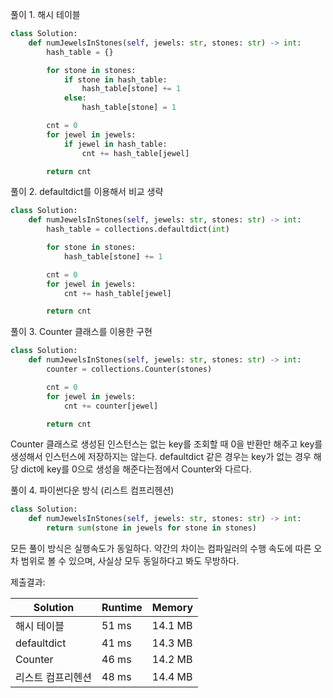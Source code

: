 풀이 1. 해시 테이블

```py
class Solution:
    def numJewelsInStones(self, jewels: str, stones: str) -> int:
        hash_table = {}

        for stone in stones:
            if stone in hash_table:
                hash_table[stone] += 1
            else:
                hash_table[stone] = 1

        cnt = 0
        for jewel in jewels:
            if jewel in hash_table:
                cnt += hash_table[jewel]

        return cnt
```

풀이 2. defaultdict를 이용해서 비교 생략

```py
class Solution:
    def numJewelsInStones(self, jewels: str, stones: str) -> int:
        hash_table = collections.defaultdict(int)

        for stone in stones:
            hash_table[stone] += 1

        cnt = 0
        for jewel in jewels:
            cnt += hash_table[jewel]

        return cnt
```

풀이 3. Counter 클래스를 이용한 구현

```py
class Solution:
    def numJewelsInStones(self, jewels: str, stones: str) -> int:
        counter = collections.Counter(stones)

        cnt = 0
        for jewel in jewels:
            cnt += counter[jewel]

        return cnt
```

Counter 클래스로 생성된 인스턴스는 없는 key를 조회할 때 0을 반환만 해주고 key를 생성해서 인스턴스에 저장하지는 않는다. defaultdict 같은 경우는 key가 없는 경우 해당 dict에 key를 0으로 생성을 해준다는점에서 Counter와 다르다.

풀이 4. 파이썬다운 방식 (리스트 컴프리헨션)

```py
class Solution:
    def numJewelsInStones(self, jewels: str, stones: str) -> int:
        return sum(stone in jewels for stone in stones)

```

모든 풀이 방식은 실행속도가 동일하다.
약간의 차이는 컴파일러의 수행 속도에 따른 오차 범위로 볼 수 있으며, 사실상 모두 동일하다고 봐도 무방하다.

제출결과:

| Solution          | Runtime | Memory  |
| ----------------- | ------- | ------- |
| 해시 테이블       | 51 ms   | 14.1 MB |
| defaultdict       | 41 ms   | 14.3 MB |
| Counter           | 46 ms   | 14.2 MB |
| 리스트 컴프리헨션 | 48 ms   | 14.4 MB |
